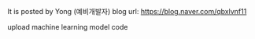 
It is posted by Yong (예비개발자)
blog url: https://blog.naver.com/qbxlvnf11

upload machine learning model code
